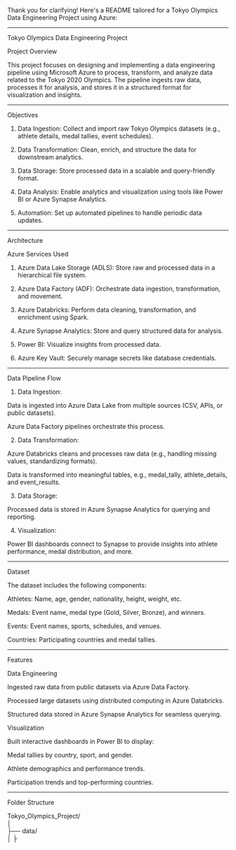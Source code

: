 
Thank you for clarifying! Here's a README tailored for a Tokyo Olympics Data Engineering Project using Azure:


---

Tokyo Olympics Data Engineering Project

Project Overview

This project focuses on designing and implementing a data engineering pipeline using Microsoft Azure to process, transform, and analyze data related to the Tokyo 2020 Olympics. The pipeline ingests raw data, processes it for analysis, and stores it in a structured format for visualization and insights.


---

Objectives

1. Data Ingestion: Collect and import raw Tokyo Olympics datasets (e.g., athlete details, medal tallies, event schedules).


2. Data Transformation: Clean, enrich, and structure the data for downstream analytics.


3. Data Storage: Store processed data in a scalable and query-friendly format.


4. Data Analysis: Enable analytics and visualization using tools like Power BI or Azure Synapse Analytics.


5. Automation: Set up automated pipelines to handle periodic data updates.




---

Architecture

Azure Services Used

1. Azure Data Lake Storage (ADLS): Store raw and processed data in a hierarchical file system.


2. Azure Data Factory (ADF): Orchestrate data ingestion, transformation, and movement.


3. Azure Databricks: Perform data cleaning, transformation, and enrichment using Spark.


4. Azure Synapse Analytics: Store and query structured data for analysis.


5. Power BI: Visualize insights from processed data.


6. Azure Key Vault: Securely manage secrets like database credentials.




---

Data Pipeline Flow

1. Data Ingestion:

Data is ingested into Azure Data Lake from multiple sources (CSV, APIs, or public datasets).

Azure Data Factory pipelines orchestrate this process.



2. Data Transformation:

Azure Databricks cleans and processes raw data (e.g., handling missing values, standardizing formats).

Data is transformed into meaningful tables, e.g., medal_tally, athlete_details, and event_results.



3. Data Storage:

Processed data is stored in Azure Synapse Analytics for querying and reporting.



4. Visualization:

Power BI dashboards connect to Synapse to provide insights into athlete performance, medal distribution, and more.





---

Dataset

The dataset includes the following components:

Athletes: Name, age, gender, nationality, height, weight, etc.

Medals: Event name, medal type (Gold, Silver, Bronze), and winners.

Events: Event names, sports, schedules, and venues.

Countries: Participating countries and medal tallies.



---

Features

Data Engineering

Ingested raw data from public datasets via Azure Data Factory.

Processed large datasets using distributed computing in Azure Databricks.

Structured data stored in Azure Synapse Analytics for seamless querying.


Visualization

Built interactive dashboards in Power BI to display:

Medal tallies by country, sport, and gender.

Athlete demographics and performance trends.

Participation trends and top-performing countries.




---

Folder Structure

Tokyo_Olympics_Project/  
│  
├── data/  
│   ├

